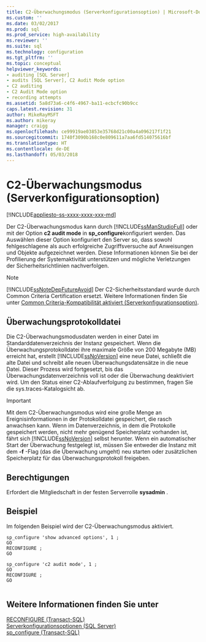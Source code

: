 ```yaml
---
title: C2-Überwachungsmodus (Serverkonfigurationsoption) | Microsoft-Dokumentation
ms.custom: ''
ms.date: 03/02/2017
ms.prod: sql
ms.prod_service: high-availability
ms.reviewer: ''
ms.suite: sql
ms.technology: configuration
ms.tgt_pltfrm: ''
ms.topic: conceptual
helpviewer_keywords:
- auditing [SQL Server]
- audits [SQL Server], C2 Audit Mode option
- C2 auditing
- C2 Audit Mode option
- recording attempts
ms.assetid: 5a8d73a6-c4f6-4967-ba11-ecbcfc90b9cc
caps.latest.revision: 31
author: MikeRayMSFT
ms.author: mikeray
manager: craigg
ms.openlocfilehash: ce99919ae03853e35768d21c00a4a096217f1f21
ms.sourcegitcommit: 1740f3090b168c0e809611a7aa6fd514075616bf
ms.translationtype: HT
ms.contentlocale: de-DE
ms.lasthandoff: 05/03/2018
---
```

# <a name="c2-audit-mode-server-configuration-option"></a>C2-Überwachungsmodus (Serverkonfigurationsoption)
[!INCLUDE[appliesto-ss-xxxx-xxxx-xxx-md](../../includes/appliesto-ss-xxxx-xxxx-xxx-md.md)]

  Der C2-Überwachungsmodus kann durch [!INCLUDE[ssManStudioFull](../../includes/ssmanstudiofull-md.md)] oder mit der Option **c2 audit mode** in **sp_configure**konfiguriert werden. Das Auswählen dieser Option konfiguriert den Server so, dass sowohl fehlgeschlagene als auch erfolgreiche Zugriffsversuche auf Anweisungen und Objekte aufgezeichnet werden. Diese Informationen können Sie bei der Profilierung der Systemaktivität unterstützen und mögliche Verletzungen der Sicherheitsrichtlinien nachverfolgen.  
  
> [!NOTE]  
>  [!INCLUDE[ssNoteDepFutureAvoid](../../includes/ssnotedepfutureavoid-md.md)] Der C2-Sicherheitsstandard wurde durch Common Criteria Certification ersetzt. Weitere Informationen finden Sie unter [Common Criteria-Kompatibilität aktiviert (Serverkonfigurationsoption)](../../database-engine/configure-windows/common-criteria-compliance-enabled-server-configuration-option.md).  
  
## <a name="audit-log-file"></a>Überwachungsprotokolldatei  
 Die C2-Überwachungsmodusdaten werden in einer Datei im Standarddatenverzeichnis der Instanz gespeichert. Wenn die Überwachungsprotokolldatei ihre maximale Größe von 200 Megabyte (MB) erreicht hat, erstellt [!INCLUDE[ssNoVersion](../../includes/ssnoversion-md.md)] eine neue Datei, schließt die alte Datei und schreibt alle neuen Überwachungsdatensätze in die neue Datei. Dieser Prozess wird fortgesetzt, bis das Überwachungsdatenverzeichnis voll ist oder die Überwachung deaktiviert wird. Um den Status einer C2-Ablaufverfolgung zu bestimmen, fragen Sie die sys.traces-Katalogsicht ab.  
  
> [!IMPORTANT]  
>  Mit dem C2-Überwachungsmodus wird eine große Menge an Ereignisinformationen in der Protokolldatei gespeichert, die rasch anwachsen kann. Wenn im Datenverzeichnis, in dem die Protokolle gespeichert werden, nicht mehr genügend Speicherplatz vorhanden ist, fährt sich [!INCLUDE[ssNoVersion](../../includes/ssnoversion-md.md)] selbst herunter. Wenn ein automatischer Start der Überwachung festgelegt ist, müssen Sie entweder die Instanz mit dem **-f** -Flag (das die Überwachung umgeht) neu starten oder zusätzlichen Speicherplatz für das Überwachungsprotokoll freigeben.  
  
## <a name="permissions"></a>Berechtigungen  
 Erfordert die Mitgliedschaft in der festen Serverrolle **sysadmin** .  
  
## <a name="example"></a>Beispiel  
 Im folgenden Beispiel wird der C2-Überwachungsmodus aktiviert.  
  
```  
sp_configure 'show advanced options', 1 ;  
GO  
RECONFIGURE ;  
GO  
  
sp_configure 'c2 audit mode', 1 ;  
GO  
RECONFIGURE ;  
GO  
  
```  
  
## <a name="see-also"></a>Weitere Informationen finden Sie unter  
 [RECONFIGURE &#40;Transact-SQL&#41;](../../t-sql/language-elements/reconfigure-transact-sql.md)   
 [Serverkonfigurationsoptionen &#40;SQL Server&#41;](../../database-engine/configure-windows/server-configuration-options-sql-server.md)   
 [sp_configure &#40;Transact-SQL&#41;](../../relational-databases/system-stored-procedures/sp-configure-transact-sql.md)  
  
  

